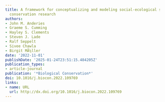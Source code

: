 ```yaml
---
title: A framework for conceptualizing and modeling social-ecological systems for
  conservation research
authors:
- John M. Anderies
- Graeme S. Cumming
- Hayley S. Clements
- Steven J. Lade
- Ralf Seppelt
- Sivee Chawla
- Birgit MÃ¼ller
date: '2022-11-01'
publishDate: '2025-01-24T23:51:15.484205Z'
publication_types:
- article-journal
publication: '*Biological Conservation*'
doi: 10.1016/j.biocon.2022.109769
links:
- name: URL
  url: http://dx.doi.org/10.1016/j.biocon.2022.109769
---
```

